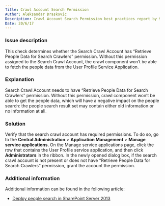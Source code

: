 ```yaml
---
Title: Crawl Account Search Permission
Author: Aleksandar Draskovic
Description: Crawl Account Search Permission best practices report by SPDocKit determines whether the Search Crawl Account has “Retrieve People Data for Search Crawlers” permission.
Date: 20/6/17
---
```

### Issue description

This check determines whether the Search Crawl Account has “Retrieve People Data for Search Crawlers” permission. Without this permission assigned to the Search Crawl Account, the crawl component won’t be able to fetch the people data from the User Profile Service Application.

### Explanation

Search Crawl Account needs to have “Retrieve People Data for Search Crawlers” permission. Without this permission, crawl component won’t be able to get the people data, which will have a negative impact on the people search: the people search result set may contain either old information or no information at all.

### Solution

Verify that the search crawl account has required permissions. To do so, go to the __Central Administration__ > __Application Management__ > __Manage service applications__. On the Manage service applications page, click the row that contains the User Profile service application, and then click __Administrators__ in the ribbon. In the newly opened dialog box, if the search crawl account is not present or does not have “Retrieve People Data for Search Crawlers” permission, grant the account the permission.

### Additional information

Additional information can be found in the following article:

* [Deploy people search in SharePoint Server 2013](https://technet.microsoft.com/en-us/library/hh582311.aspx)
